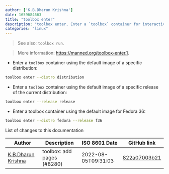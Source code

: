 ```yaml
---
author: ['K.B.Dharun Krishna']
date: 1659684663
title: "toolbox enter"
description: "toolbox enter, Enter a `toolbox` container for interactive use."
categories: "linux"
---
```

> See also: `toolbox run`.

> More information: <https://manned.org/toolbox-enter.1>.

- Enter a `toolbox` container using the default image of a specific distribution:

```bash
toolbox enter --distro distribution
```

- Enter a `toolbox` container using the default image of a specific release of the current distribution:

```bash
toolbox enter --release release
```

- Enter a toolbox container using the default image for Fedora 36:

```bash
toolbox enter --distro fedora --release f36
```
List of changes to this documentation


Author | Description | ISO 8601 Date | GitHub link
------|-----|-----|-----
[K.B.Dharun Krishna](mailto:kbdharunkrishna@gmail.com) | toolbox: add pages (#8280) | 2022-08-05T09:31:03 | [822a07003b21](https://github.com/tldr-pages/tldr/commit/822a07003b21f3050e53a19a44d6149a1736a9fe)

